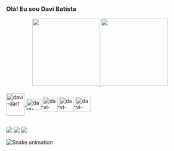 ### Olá! Eu sou Davi Batista

<div align="center">
  <a href="https://github.com/davibatista1">
  <img height="180em" src="https://github-readme-stats.vercel.app/api?username=davibatista1&show_icons=true&theme=merko&include_all_commits=true&count_private=true"/>
  <img height="180em" src="https://github-readme-stats.vercel.app/api/top-langs/?username=davibatista1&layout=compact&langs_count=7&theme=merko"/>
</div>
<div style="display: inline_block"><br>
  <img align="center" alt="davi-dart" height="60" width="50" src="https://cdn.jsdelivr.net/gh/devicons/devicon/icons/dart/dart-original-wordmark.svg" />
  <img align="center" alt="davi-flutter" height="30" width="40" src="https://cdn.jsdelivr.net/gh/devicons/devicon/icons/flutter/flutter-original.svg" />
  <img align="center" alt="davi-java" height="40" width="40" src="https://cdn.jsdelivr.net/gh/devicons/devicon/icons/java/java-original-wordmark.svg" />
  <img align="center" alt="davi-kotlin" height="40" width="40" src="https://camo.githubusercontent.com/5ed944a27e3d12bcf282343a496ce2910a68ecd96cded987e1b7d576f2f392a3/68747470733a2f2f63646e2e6a7364656c6976722e6e65742f67682f64657669636f6e732f64657669636f6e2f69636f6e732f6b6f746c696e2f6b6f746c696e2d6f726967696e616c2e737667"/>
  <img align="center" alt="davi-kotlin" height="40" width="40" src="https://camo.githubusercontent.com/bfde91f425cddc4b06f6a15c2ae50d90a64008c3b05f9733123127e039ffcdf6/68747470733a2f2f63646e2e6a7364656c6976722e6e65742f67682f64657669636f6e732f64657669636f6e2f69636f6e732f706f737467726573716c2f706f737467726573716c2d6f726967696e616c2d776f72646d61726b2e737667"/>

##
  
<div> 
  <a href= "https://www.instagram.com/davi.nci_" target="_blank"><img src="https://img.shields.io/badge/-Instagram-%23E4405F?style=for-the-badge&logo=instagram&logoColor=white" target="_blank"></a>
  <a href = "lbdavi1@gmail.com"><img src="https://img.shields.io/badge/-Gmail-%23333?style=for-the-badge&logo=gmail&logoColor=white" target="_blank"></a>
  <a href= "https://www.linkedin.com/in/davi-loffredo-batista-554976183" target="_blank"><img src="https://img.shields.io/badge/-LinkedIn-%230077B5?style=for-the-badge&logo=linkedin&logoColor=white" target="_blank"></a> 
 
  ![Snake animation](https://github.com/davibatista1/davibatista1/blob/output/github-contribution-grid-snake.svg)
 
</div>
